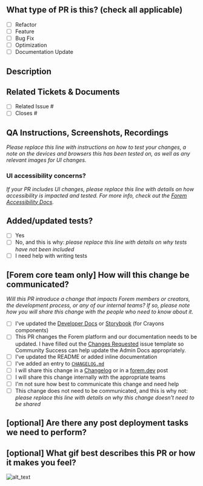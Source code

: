 <!--
     For Work In Progress Pull Requests, please use the Draft PR feature,
     see https://github.blog/2019-02-14-introducing-draft-pull-requests/ for further details.

     For a timely review/response, please avoid force-pushing additional
     commits if your PR already received reviews or comments.

     Before submitting a Pull Request, please ensure you've done the following:
     - 📖 Read the Forem Contributing Guide: https://github.com/forem/forem/blob/main/CONTRIBUTING.md#create-a-pull-request.
     - 📖 Read the Forem Code of Conduct: https://github.com/forem/forem/blob/main/CODE_OF_CONDUCT.md.
     - 👷‍♀️ Create small PRs. In most cases this will be possible.
     - ✅ Provide tests for your changes.
     - 📝 Use descriptive commit messages.
     - 📗 Update any related documentation and include any relevant screenshots.

     NOTE: Pull Requests from forked repositories will need to be reviewed by
     a Forem Team member before any CI builds will run. Once your PR is approved
     with a `/ci` reply to the PR, it will be allowed to run subsequent builds without
     manual approval.
-->

## What type of PR is this? (check all applicable)

- [ ] Refactor
- [ ] Feature
- [ ] Bug Fix
- [ ] Optimization
- [ ] Documentation Update

## Description

## Related Tickets & Documents

<!--
For pull requests that relate or close an issue, please include them
below.  We like to follow [Github's guidance on linking issues to pull requests](https://docs.github.com/en/issues/tracking-your-work-with-issues/linking-a-pull-request-to-an-issue).

For example having the text: "closes #1234" would connect the current pull
request to issue 1234.  And when we merge the pull request, Github will
automatically close the issue.
-->

- [ ] Related Issue #
- [ ] Closes #

## QA Instructions, Screenshots, Recordings

_Please replace this line with instructions on how to test your changes, a note
on the devices and browsers this has been tested on, as well as any relevant
images for UI changes._

### UI accessibility concerns?

_If your PR includes UI changes, please replace this line with details on how
accessibility is impacted and tested. For more info, check out the
[Forem Accessibility Docs](https://developers.forem.com/frontend/accessibility)._

## Added/updated tests?

- [ ] Yes
- [ ] No, and this is why: _please replace this line with details on why tests
      have not been included_
- [ ] I need help with writing tests

## [Forem core team only] How will this change be communicated?

_Will this PR introduce a change that impacts Forem members or creators, the
development process, or any of our internal teams? If so, please note how you
will share this change with the people who need to know about it._

- [ ] I've updated the [Developer Docs](https://developers.forem.com) or
      [Storybook](https://storybook.forem.com/) (for Crayons components)
- [ ] This PR changes the Forem platform and our documentation needs to be
      updated. I have filled out the
      [Changes Requested](https://github.com/forem/admin-docs/issues/new?assignees=&labels=&template=changes_requested.md)
      issue template so Community Success can help update the Admin Docs
      appropriately.
- [ ] I've updated the README or added inline documentation
- [ ] I've added an entry to
      [`CHANGELOG.md`](https://github.com/forem/forem/tree/main/CHANGELOG.md)
- [ ] I will share this change in a [Changelog](https://forem.dev/t/changelog)
      or in a [forem.dev](http://forem.dev) post
- [ ] I will share this change internally with the appropriate teams
- [ ] I'm not sure how best to communicate this change and need help
- [ ] This change does not need to be communicated, and this is why not: _please
      replace this line with details on why this change doesn't need to be
      shared_

## [optional] Are there any post deployment tasks we need to perform?

## [optional] What gif best describes this PR or how it makes you feel?

![alt_text](gif_link)
